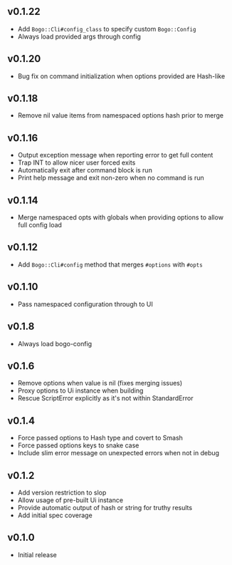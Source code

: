 ## v0.1.22
* Add `Bogo::Cli#config_class` to specify custom `Bogo::Config`
* Always load provided args through config

## v0.1.20
* Bug fix on command initialization when options provided are Hash-like

## v0.1.18
* Remove nil value items from namespaced options hash prior to merge

## v0.1.16
* Output exception message when reporting error to get full content
* Trap INT to allow nicer user forced exits
* Automatically exit after command block is run
* Print help message and exit non-zero when no command is run

## v0.1.14
* Merge namespaced opts with globals when providing options to allow full config load

## v0.1.12
* Add `Bogo::Cli#config` method that merges `#options` with `#opts`

## v0.1.10
* Pass namespaced configuration through to UI

## v0.1.8
* Always load bogo-config

## v0.1.6
* Remove options when value is nil (fixes merging issues)
* Proxy options to Ui instance when building
* Rescue ScriptError explicitly as it's not within StandardError

## v0.1.4
* Force passed options to Hash type and covert to Smash
* Force passed options keys to snake case
* Include slim error message on unexpected errors when not in debug

## v0.1.2
* Add version restriction to slop
* Allow usage of pre-built Ui instance
* Provide automatic output of hash or string for truthy results
* Add initial spec coverage

## v0.1.0
* Initial release
